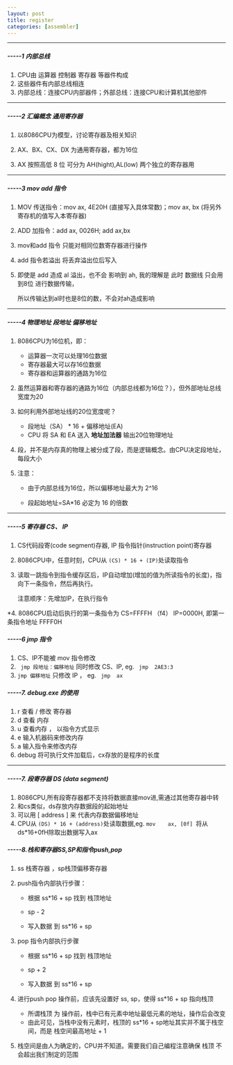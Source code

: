 ```yaml
---
layout: post 
title: register 
categories: [assembler]
---
```


----
#####  -----1 内部总线  #####

1. CPU由 运算器 控制器 寄存器 等器件构成
2. 这些器件有内部总线相连
3. 内部总线：连接CPU内部器件；外部总线：连接CPU和计算机其他部件

----
#####  -----2 汇编概念 通用寄存器

1. 以8086CPU为模型，讨论寄存器及相关知识

2. AX、BX、CX、DX 为通用寄存器，都为16位

3. AX 按照高低 8 位 可分为  AH(hight),AL(low) 两个独立的寄存器用

----
#####  -----3 mov  add 指令  #####

1. MOV  传送指令：mov ax, 4E20H  (直接写入具体常数)；mov  ax,  bx (将另外寄存机的值写入本寄存器)

2. ADD 加指令：add ax, 0026H; add ax,bx

3. mov和add 指令 只能对相同位数寄存器进行操作

4. add 指令若溢出 将丢弃溢出位后写入

5. 即使是 add 造成  al 溢出，也不会 影响到 ah,  我的理解是 此时 数据线 只会用 到8位 进行数据传输，

   所以传输达到al时也是8位的数，不会对ah造成影响

----
#####  -----4 物理地址 段地址  偏移地址  #####

1. 8086CPU为16位机，即：
  
   * 运算器一次可以处理16位数据
   * 寄存器最大可以存16位数据
   * 寄存器和运算器的通路为16位
2. 虽然运算器和寄存器的通路为16位（内部总线都为16位？），但外部地址总线宽度为20
3. 如何利用外部地址线的20位宽度呢？
   * 段地址（SA） * 16 + 偏移地址(EA)
   * CPU 将  SA 和 EA 送入 **地址加法器** 输出20位物理地址
4. 段，并不是内存真的物理上被分成了段，而是逻辑概念。由CPU决定段地址，每段大小
5. 注意：
   * 由于内部总线为16位，所以偏移地址最大为  2^16
   
   * 段起始地址=SA*16   必定为 16 的倍数
   
----

#####  -----5  寄存器  CS、 IP  #####

1. CS代码段寄(code segment)存器, IP 指令指针(instruction point)寄存器

2. 8086CPU中，任意时刻，CPU从 `(CS) * 16 + (IP)`处读取指令

3. 读取一跳指令到指令缓存区后，IP自动增加(增加的值为所读指令的长度)，指向下一条指令，然后再执行。

   注意顺序：先增加IP，在执行指令

*4. 8086CPU启动后执行的第一条指令为  CS=FFFFH   （f4） IP=0000H, 即第一条指令地址 FFFF0H

#####  -----6 jmp 指令  #####

1. CS、IP不能被 mov 指令修改
2.  ` jmp 段地址：偏移地址` 同时修改  CS、IP,  eg. ` jmp  2AE3:3`
3. `jmp 偏移地址`    只修改 IP  ， eg.  ` jmp  ax`

#####  -----7. debug.exe 的使用  #####

1. r   查看 / 修改     寄存器
2. d  查看   内存
3. u  查看内存 ， 以指令方式显示
4. e  输入机器码来修改内存
5. a 输入指令来修改内存
6. debug 将可执行文件加载后，cx存放的是程序的长度

----

#####  -----7. 段寄存器  DS  (data segment)  #####

1. 8086CPU,所有段寄存器都不支持将数据直接mov进,需通过其他寄存器中转
2. 和cs类似，ds存放内存数据段的起始地址
3. 可以用  [ address ] 来 代表内存数据偏移地址
4. CPU从 `(DS) * 16 + (address)`处读取数据,eg.  `mov    ax, [0f] `将从 ds*16+0fH除取出数据写入ax



##### -----8.栈和寄存器SS,SP和指令push,pop

1. ss 栈寄存器  ，sp栈顶偏移寄存器
2. push指令内部执行步骤：

   * 根据  ss*16 + sp 找到 栈顶地址

   * sp - 2
   * 写入数据 到  ss*16 + sp
3. pop 指令内部执行步骤

   * 根据  ss*16 + sp 找到 栈顶地址

   * sp + 2
   * 写入数据 到 ss*16 + sp
4. 进行push pop 操作前，应该先设置好 ss, sp，使得  ss*16 + sp 指向栈顶
   * 所谓栈顶 为 操作前，栈中已有元素中地址最低元素的地址，操作后会改变
   * 由此可见，当栈中没有元素时，栈顶的 ss*16 + sp地址其实并不属于栈空间，而是 栈空间最高地址 + 1

5. 栈空间是由人为确定的，CPU并不知道。需要我们自己编程注意确保 栈顶 不会超出我们制定的范围

   

